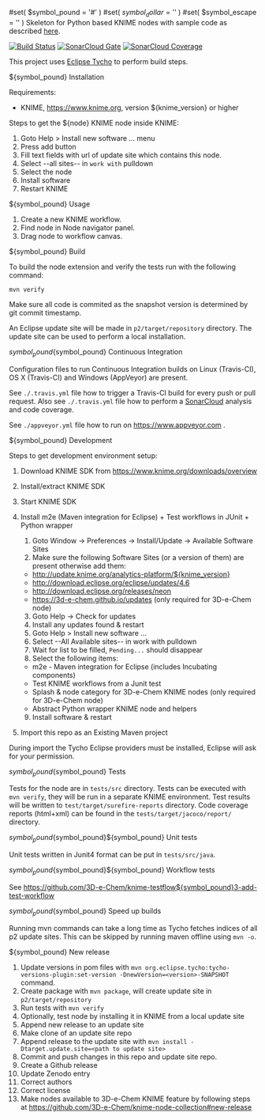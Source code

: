 #set( $symbol_pound = '#' )
#set( $symbol_dollar = '$' )
#set( $symbol_escape = '\' )
Skeleton for Python based KNIME nodes with sample code as described [here](https://tech.knime.org/developer-guide).

[![Build Status](https://travis-ci.org/${github_organization}/${github_repository}.svg?branch=master)](https://travis-ci.org/${github_organization}/${github_repository})
[![SonarCloud Gate](https://sonarcloud.io/api/badges/gate?key=${groupId}:${artifactId})](https://sonarcloud.io/dashboard?id=${groupId}:${artifactId})
[![SonarCloud Coverage](https://sonarcloud.io/api/badges/measure?key=${groupId}:${artifactId}&metric=coverage)](https://sonarcloud.io/component_measures/domain/Coverage?id=${groupId}:${artifactId})

This project uses [Eclipse Tycho](https://www.eclipse.org/tycho/) to perform build steps.

${symbol_pound} Installation

Requirements:

* KNIME, https://www.knime.org, version ${knime_version} or higher

Steps to get the ${node} KNIME node inside KNIME:

1. Goto Help > Install new software ... menu
2. Press add button
3. Fill text fields with url of update site which contains this node.
4. Select --all sites-- in `work with` pulldown
5. Select the node
6. Install software
7. Restart KNIME

${symbol_pound} Usage

1. Create a new KNIME workflow.
2. Find node in Node navigator panel.
3. Drag node to workflow canvas.

${symbol_pound} Build

To build the node extension and verify the tests run with the following command:
```
mvn verify
```

Make sure all code is commited as the snapshot version is determined by git commit timestamp.

An Eclipse update site will be made in `p2/target/repository` directory.
The update site can be used to perform a local installation.

${symbol_pound}${symbol_pound} Continuous Integration

Configuration files to run Continuous Integration builds on Linux (Travis-CI), OS X (Travis-CI) and Windows (AppVeyor) are present.

See `./.travis.yml` file how to trigger a Travis-CI build for every push or pull request.
Also see `./.travis.yml` file how to perform a [SonarCloud](https://sonarcloud.io/) analysis and code coverage.

See `./appveyor.yml` file how to run on https://www.appveyor.com .

${symbol_pound} Development

Steps to get development environment setup:

1. Download KNIME SDK from https://www.knime.org/downloads/overview
2. Install/extract KNIME SDK
3. Start KNIME SDK
4. Install m2e (Maven integration for Eclipse) + Test workflows in JUnit + Python wrapper

    1. Goto Window -> Preferences -> Install/Update -> Available Software Sites
    2. Make sure the following Software Sites (or a version of them) are present otherwise add them:

      * http://update.knime.org/analytics-platform/${knime_version}
      * http://download.eclipse.org/eclipse/updates/4.6
      * http://download.eclipse.org/releases/neon
      * https://3d-e-chem.github.io/updates (only required for 3D-e-Chem node)

    3. Goto Help -> Check for updates
    4. Install any updates found & restart
    5. Goto Help > Install new software ...
    6. Select --All Available sites-- in work with pulldown
    7. Wait for list to be filled, `Pending...` should disappear
    8. Select the following items:

      * m2e - Maven integration for Eclipse (includes Incubating components)
      * Test KNIME workflows from a Junit test
      * Splash & node category for 3D-e-Chem KNIME nodes (only required for 3D-e-Chem node)
      * Abstract Python wrapper KNIME node and helpers

    9. Install software & restart

5. Import this repo as an Existing Maven project

During import the Tycho Eclipse providers must be installed, Eclipse will ask for your permission.

${symbol_pound}${symbol_pound} Tests

Tests for the node are in `tests/src` directory.
Tests can be executed with `mvn verify`, they will be run in a separate KNIME environment.
Test results will be written to `test/target/surefire-reports` directory.
Code coverage reports (html+xml) can be found in the `tests/target/jacoco/report/` directory.

${symbol_pound}${symbol_pound}${symbol_pound} Unit tests

Unit tests written in Junit4 format can be put in `tests/src/java`.

${symbol_pound}${symbol_pound}${symbol_pound} Workflow tests

See https://github.com/3D-e-Chem/knime-testflow${symbol_pound}3-add-test-workflow

${symbol_pound}${symbol_pound} Speed up builds

Running mvn commands can take a long time as Tycho fetches indices of all p2 update sites.
This can be skipped by running maven offline using `mvn -o`.

${symbol_pound} New release

1. Update versions in pom files with `mvn org.eclipse.tycho:tycho-versions-plugin:set-version -DnewVersion=<version>-SNAPSHOT` command.
2. Create package with `mvn package`, will create update site in `p2/target/repository`
3. Run tests with `mvn verify`
4. Optionally, test node by installing it in KNIME from a local update site
5. Append new release to an update site
  1. Make clone of an update site repo
  2. Append release to the update site with `mvn install -Dtarget.update.site=<path to update site>`
6. Commit and push changes in this repo and update site repo.
7. Create a Github release
8. Update Zenodo entry
  1. Correct authors
  2. Correct license
9. Make nodes available to 3D-e-Chem KNIME feature by following steps at https://github.com/3D-e-Chem/knime-node-collection#new-release
